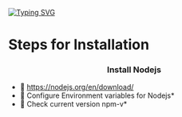 [![Typing SVG](https://readme-typing-svg.demolab.com?font=Fira+Code&pause=1000&width=435&lines=Share+files+!+have+fun)](https://git.io/typing-svg)

#  Steps for Installation #


<h3 align="center">Install Nodejs </h3>

- 🔭 https://nodejs.org/en/download/ 
- 🔭 Configure Environment variables for Nodejs*
- 🔭 Check current version npm-v*




